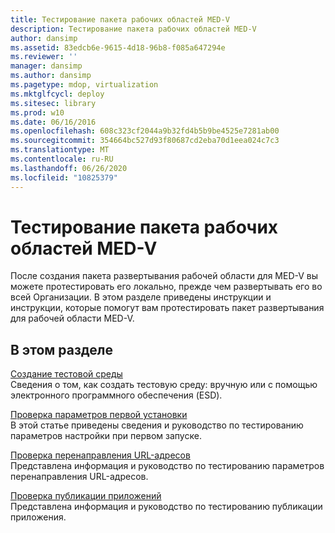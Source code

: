 ```yaml
---
title: Тестирование пакета рабочих областей MED-V
description: Тестирование пакета рабочих областей MED-V
author: dansimp
ms.assetid: 83edcb6e-9615-4d18-96b8-f085a647294e
ms.reviewer: ''
manager: dansimp
ms.author: dansimp
ms.pagetype: mdop, virtualization
ms.mktglfcycl: deploy
ms.sitesec: library
ms.prod: w10
ms.date: 06/16/2016
ms.openlocfilehash: 608c323cf2044a9b32fd4b5b9be4525e7281ab00
ms.sourcegitcommit: 354664bc527d93f80687cd2eba70d1eea024c7c3
ms.translationtype: MT
ms.contentlocale: ru-RU
ms.lasthandoff: 06/26/2020
ms.locfileid: "10825379"
---
```

# Тестирование пакета рабочих областей MED-V


После создания пакета развертывания рабочей области для MED-V вы можете протестировать его локально, прежде чем развертывать его во всей Организации. В этом разделе приведены инструкции и инструкции, которые помогут вам протестировать пакет развертывания для рабочей области MED-V.

## В этом разделе


<a href="" id="how-to-create-a-test-environment"></a>[Создание тестовой среды](how-to-create-a-test-environment.md)  
Сведения о том, как создать тестовую среду: вручную или с помощью электронного программного обеспечения (ESD).

<a href="" id="how-to-verify-first-time-setup-settings"></a>[Проверка параметров первой установки](how-to-verify-first-time-setup-settings.md)  
В этой статье приведены сведения и руководство по тестированию параметров настройки при первом запуске.

<a href="" id="how-to-test-url-redirection"></a>[Проверка перенаправления URL-адресов](how-to-test-url-redirection.md)  
Представлена информация и руководство по тестированию параметров перенаправления URL-адресов.

<a href="" id="how-to-test-application-publishing"></a>[Проверка публикации приложений](how-to-test-application-publishing.md)  
Представлена информация и руководство по тестированию публикации приложения.

 

 





